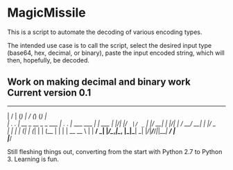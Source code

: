 # MagicMissile
This is a script to automate the decoding of various encoding types.

The intended use case is to call the script, select the desired input type (base64, hex, decimal, or binary), paste the input encoded string, which will then, hopefully, be decoded.

Work on making decimal and binary work
Current version 0.1
--------------------
___  ___            _       ___  ____         _ _      
|  \/  |           (_)      |  \/  (_)       (_) |     
| .  . | __ _  __ _ _  ___  | .  . |_ ___ ___ _| | ___ 
| |\/| |/ _` |/ _` | |/ __| | |\/| | / __/ __| | |/ _ \
| |  | | (_| | (_| | | (__  | |  | | \__ \__ \ | |  __/
\_|  |_/\__,_|\__, |_|\___| \_|  |_/_|___/___/_|_|\___|
               __/ |                                   
              |___/                                    


Still fleshing things out, converting from the start with Python 2.7 to Python 3. Learning is fun.
